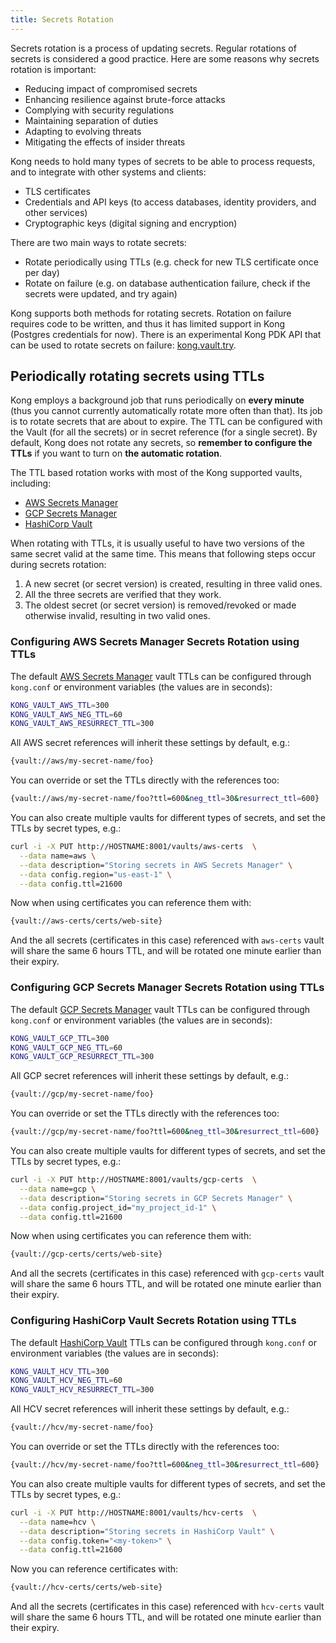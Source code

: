 ```yaml
---
title: Secrets Rotation
---
```


Secrets rotation is a process of updating secrets. Regular rotations of secrets is considered a good
practice. Here are some reasons why secrets rotation is important:

* Reducing impact of compromised secrets
* Enhancing resilience against brute-force attacks
* Complying with security regulations
* Maintaining separation of duties
* Adapting to evolving threats
* Mitigating the effects of insider threats

Kong needs to hold many types of secrets to be able to process requests, and to integrate with other
systems and clients:

* TLS certificates
* Credentials and API keys (to access databases, identity providers, and other services)
* Cryptographic keys (digital signing and encryption)

There are two main ways to rotate secrets:

* Rotate periodically using TTLs (e.g. check for new TLS certificate once per day)
* Rotate on failure (e.g. on database authentication failure, check if the secrets were updated, and try again)

Kong supports both methods for rotating secrets. Rotation on failure requires code to be written,
and thus it has limited support in Kong (Postgres credentials for now). There is an experimental
Kong PDK API that can be used to rotate secrets on failure: [kong.vault.try](/gateway/{{page.kong_version}}/plugin-development/pdk/kong.vault/#kongvaulttrycallback-options).

## Periodically rotating secrets using TTLs

Kong employs a background job that runs periodically on **every minute** (thus you cannot currently
automatically rotate more often than that). Its job is to rotate secrets that are about to expire.
The TTL can be configured  with the Vault (for all the secrets) or in secret reference (for a single secret).
By default, Kong does not rotate any secrets, so **remember to configure the TTLs** if you want to turn on
**the automatic rotation**.

The TTL based rotation works with most of the Kong supported vaults, including:

* [AWS Secrets Manager](/gateway/{{page.kong_version}}/kong-enterprise/secrets-management/backends/aws-sm/)
* [GCP Secrets Manager](/gateway/{{page.kong_version}}/kong-enterprise/secrets-management/backends/gcp-sm/)
* [HashiCorp Vault](/gateway/{{page.kong_version}}/kong-enterprise/secrets-management/backends/hashicorp-vault/)

When rotating with TTLs, it is usually useful to have two versions of the same secret valid at the same time.
This means that following steps occur during secrets rotation:

1. A new secret (or secret version) is created, resulting in three valid ones.
2. All the three secrets are verified that they work.
3. The oldest secret (or secret version) is removed/revoked or made otherwise invalid, resulting in two valid ones.

### Configuring AWS Secrets Manager Secrets Rotation using TTLs

The default [AWS Secrets Manager](/gateway/{{page.kong_version}}/kong-enterprise/secrets-management/backends/aws-sm/)
vault TTLs can be configured through `kong.conf` or environment variables (the values are in seconds):

```bash
KONG_VAULT_AWS_TTL=300
KONG_VAULT_AWS_NEG_TTL=60
KONG_VAULT_AWS_RESURRECT_TTL=300
```

All AWS secret references will inherit these settings by default, e.g.:

```bash
{vault://aws/my-secret-name/foo}
```

You can override or set the TTLs directly with the references too: 

```bash
{vault://aws/my-secret-name/foo?ttl=600&neg_ttl=30&resurrect_ttl=600}
```

You can also create multiple vaults for different types of secrets,
and set the TTLs by secret types, e.g.:


```bash
curl -i -X PUT http://HOSTNAME:8001/vaults/aws-certs  \
  --data name=aws \
  --data description="Storing secrets in AWS Secrets Manager" \
  --data config.region="us-east-1" \
  --data config.ttl=21600
```

Now when using certificates you can reference them with:

```bash
{vault://aws-certs/certs/web-site}
```

And the all secrets (certificates in this case) referenced with `aws-certs` vault
will share the same 6 hours TTL, and will be rotated one minute earlier than
their expiry.

### Configuring GCP Secrets Manager Secrets Rotation using TTLs

The default [GCP Secrets Manager](/gateway/{{page.kong_version}}/kong-enterprise/secrets-management/backends/gcp-sm/)
vault TTLs can be configured through `kong.conf` or environment variables (the values are in seconds):

```bash
KONG_VAULT_GCP_TTL=300
KONG_VAULT_GCP_NEG_TTL=60
KONG_VAULT_GCP_RESURRECT_TTL=300
```

All GCP secret references will inherit these settings by default, e.g.:

```bash
{vault://gcp/my-secret-name/foo}
```

You can override or set the TTLs directly with the references too:

```bash
{vault://gcp/my-secret-name/foo?ttl=600&neg_ttl=30&resurrect_ttl=600}
```

You can also create multiple vaults for different types of secrets,
and set the TTLs by secret types, e.g.:

```bash
curl -i -X PUT http://HOSTNAME:8001/vaults/gcp-certs  \
  --data name=gcp \
  --data description="Storing secrets in GCP Secrets Manager" \
  --data config.project_id="my_project_id-1" \
  --data config.ttl=21600
```

Now when using certificates you can reference them with:

```bash
{vault://gcp-certs/certs/web-site}
```

And all the secrets (certificates in this case) referenced with `gcp-certs` vault
will share the same 6 hours TTL, and will be rotated one minute earlier than
their expiry.

### Configuring HashiCorp Vault Secrets Rotation using TTLs

The default [HashiCorp Vault](/gateway/{{page.kong_version}}/kong-enterprise/secrets-management/backends/hashicorp-vault/)
TTLs can be configured through `kong.conf` or environment variables (the values are in seconds):

```bash
KONG_VAULT_HCV_TTL=300
KONG_VAULT_HCV_NEG_TTL=60
KONG_VAULT_HCV_RESURRECT_TTL=300
```

All HCV secret references will inherit these settings by default, e.g.:

```bash
{vault://hcv/my-secret-name/foo}
```

You can override or set the TTLs directly with the references too:

```bash
{vault://hcv/my-secret-name/foo?ttl=600&neg_ttl=30&resurrect_ttl=600}
```

You can also create multiple vaults for different types of secrets,
and set the TTLs by secret types, e.g.:

```bash
curl -i -X PUT http://HOSTNAME:8001/vaults/hcv-certs  \
  --data name=hcv \
  --data description="Storing secrets in HashiCorp Vault" \
  --data config.token="<my-token>" \
  --data config.ttl=21600
```

Now you can reference certificates with:

```bash
{vault://hcv-certs/certs/web-site}
```

And all the secrets (certificates in this case) referenced with `hcv-certs` vault
will share the same 6 hours TTL, and will be rotated one minute earlier than
their expiry.
